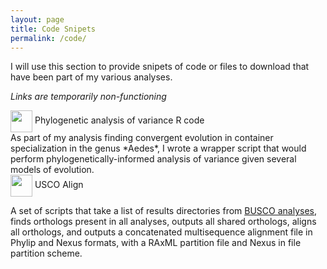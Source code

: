 ```yaml
---
layout: page
title: Code Snipets
permalink: /code/
---
```


I will use this section to provide snipets of code or files to download that have been part of my various analyses.

*Links are temporarily non-functioning*

<div>
  <img style="vertical-align:middle" height="35px" width="35px" src="https://cdn.rawgit.com/jsoghigian/jsoghigian.github.io/3e9b0a7e/Download_alt_font_awesome.svg">
  <span style=""> Phylogenetic analysis of variance R code</span>
</div>
As part of my analysis finding convergent evolution in container specialization in the genus *Aedes*, I wrote a wrapper script that would perform phylogenetically-informed analysis of variance given several models of evolution.

<div>
  <img style="vertical-align:middle" height="35px" width="35px" src="https://cdn.rawgit.com/jsoghigian/jsoghigian.github.io/3e9b0a7e/Download_alt_font_awesome.svg">
  <span style=""> USCO Align</span>
</div>

A set of scripts that take a list of results directories from [BUSCO analyses](http://busco.ezlab.org/), finds orthologs present in all analyses, outputs all shared orthologs, aligns all orthologs, and outputs a concatenated multisequence alignment file in Phylip and Nexus formats, with a RAxML partition file and Nexus in file partition scheme.
